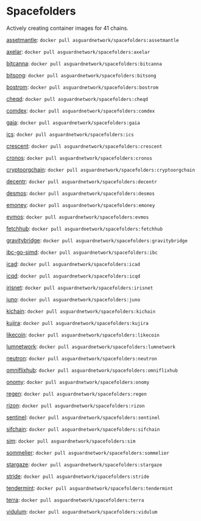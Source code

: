 # Spacefolders

Actively creating container images for 41 chains.

[assetmantle](https://hub.docker.com/r/asguardnetwork/spacefolders/tags?page=1&name=assetmantle): `docker pull asguardnetwork/spacefolders:assetmantle`

[axelar](https://hub.docker.com/r/asguardnetwork/spacefolders/tags?page=1&name=axelar): `docker pull asguardnetwork/spacefolders:axelar`

[bitcanna](https://hub.docker.com/r/asguardnetwork/spacefolders/tags?page=1&name=bitcanna): `docker pull asguardnetwork/spacefolders:bitcanna`

[bitsong](https://hub.docker.com/r/asguardnetwork/spacefolders/tags?page=1&name=bitsong): `docker pull asguardnetwork/spacefolders:bitsong`

[bostrom](https://hub.docker.com/r/asguardnetwork/spacefolders/tags?page=1&name=bostrom): `docker pull asguardnetwork/spacefolders:bostrom`

[cheqd](https://hub.docker.com/r/asguardnetwork/spacefolders/tags?page=1&name=cheqd): `docker pull asguardnetwork/spacefolders:cheqd`

[comdex](https://hub.docker.com/r/asguardnetwork/spacefolders/tags?page=1&name=comdex): `docker pull asguardnetwork/spacefolders:comdex`

[gaia](https://hub.docker.com/r/asguardnetwork/spacefolders/tags?page=1&name=gaia): `docker pull asguardnetwork/spacefolders:gaia`

[ics](https://hub.docker.com/r/asguardnetwork/spacefolders/tags?page=1&name=ics): `docker pull asguardnetwork/spacefolders:ics`

[crescent](https://hub.docker.com/r/asguardnetwork/spacefolders/tags?page=1&name=crescent): `docker pull asguardnetwork/spacefolders:crescent`

[cronos](https://hub.docker.com/r/asguardnetwork/spacefolders/tags?page=1&name=cronos): `docker pull asguardnetwork/spacefolders:cronos`

[cryptoorgchain](https://hub.docker.com/r/asguardnetwork/spacefolders/tags?page=1&name=cryptoorgchain): `docker pull asguardnetwork/spacefolders:cryptoorgchain`

[decentr](https://hub.docker.com/r/asguardnetwork/spacefolders/tags?page=1&name=decentr): `docker pull asguardnetwork/spacefolders:decentr`

[desmos](https://hub.docker.com/r/asguardnetwork/spacefolders/tags?page=1&name=desmos): `docker pull asguardnetwork/spacefolders:desmos`

[emoney](https://hub.docker.com/r/asguardnetwork/spacefolders/tags?page=1&name=emoney): `docker pull asguardnetwork/spacefolders:emoney`

[evmos](https://hub.docker.com/r/asguardnetwork/spacefolders/tags?page=1&name=evmos): `docker pull asguardnetwork/spacefolders:evmos`

[fetchhub](https://hub.docker.com/r/asguardnetwork/spacefolders/tags?page=1&name=fetchhub): `docker pull asguardnetwork/spacefolders:fetchhub`

[gravitybridge](https://hub.docker.com/r/asguardnetwork/spacefolders/tags?page=1&name=gravitybridge): `docker pull asguardnetwork/spacefolders:gravitybridge`

[ibc-go-simd](https://hub.docker.com/r/asguardnetwork/spacefolders/tags?page=1&name=ibc): `docker pull asguardnetwork/spacefolders:ibc`

[icad](https://hub.docker.com/r/asguardnetwork/spacefolders/tags?page=1&name=icad): `docker pull asguardnetwork/spacefolders:icad`

[icqd](https://hub.docker.com/r/asguardnetwork/spacefolders/tags?page=1&name=icqd): `docker pull asguardnetwork/spacefolders:icqd`

[irisnet](https://hub.docker.com/r/asguardnetwork/spacefolders/tags?page=1&name=irisnet): `docker pull asguardnetwork/spacefolders:irisnet`

[juno](https://hub.docker.com/r/asguardnetwork/spacefolders/tags?page=1&name=juno): `docker pull asguardnetwork/spacefolders:juno`

[kichain](https://hub.docker.com/r/asguardnetwork/spacefolders/tags?page=1&name=kichain): `docker pull asguardnetwork/spacefolders:kichain`

[kujira](https://hub.docker.com/r/asguardnetwork/spacefolders/tags?page=1&name=kujira): `docker pull asguardnetwork/spacefolders:kujira`

[likecoin](https://hub.docker.com/r/asguardnetwork/spacefolders/tags?page=1&name=likecoin): `docker pull asguardnetwork/spacefolders:likecoin`

[lumnetwork](https://hub.docker.com/r/asguardnetwork/spacefolders/tags?page=1&name=lumnetwork): `docker pull asguardnetwork/spacefolders:lumnetwork`

[neutron](https://hub.docker.com/r/asguardnetwork/spacefolders/tags?page=1&name=neutron): `docker pull asguardnetwork/spacefolders:neutron`

[omniflixhub](https://hub.docker.com/r/asguardnetwork/spacefolders/tags?page=1&name=omniflixhub): `docker pull asguardnetwork/spacefolders:omniflixhub`

[onomy](https://hub.docker.com/r/asguardnetwork/spacefolders/tags?page=1&name=onomy): `docker pull asguardnetwork/spacefolders:onomy`

[regen](https://hub.docker.com/r/asguardnetwork/spacefolders/tags?page=1&name=regen): `docker pull asguardnetwork/spacefolders:regen`

[rizon](https://hub.docker.com/r/asguardnetwork/spacefolders/tags?page=1&name=rizon): `docker pull asguardnetwork/spacefolders:rizon`

[sentinel](https://hub.docker.com/r/asguardnetwork/spacefolders/tags?page=1&name=sentinel): `docker pull asguardnetwork/spacefolders:sentinel`

[sifchain](https://hub.docker.com/r/asguardnetwork/spacefolders/tags?page=1&name=sifchain): `docker pull asguardnetwork/spacefolders:sifchain`

[sim](https://hub.docker.com/r/asguardnetwork/spacefolders/tags?page=1&name=sim): `docker pull asguardnetwork/spacefolders:sim`

[sommelier](https://hub.docker.com/r/asguardnetwork/spacefolders/tags?page=1&name=sommelier): `docker pull asguardnetwork/spacefolders:sommelier`

[stargaze](https://hub.docker.com/r/asguardnetwork/spacefolders/tags?page=1&name=stargaze): `docker pull asguardnetwork/spacefolders:stargaze`

[stride](https://hub.docker.com/r/asguardnetwork/spacefolders/tags?page=1&name=stride): `docker pull asguardnetwork/spacefolders:stride`

[tendermint](https://hub.docker.com/r/asguardnetwork/spacefolders/tags?page=1&name=tendermint): `docker pull asguardnetwork/spacefolders:tendermint`

[terra](https://hub.docker.com/r/asguardnetwork/spacefolders/tags?page=1&name=terra): `docker pull asguardnetwork/spacefolders:terra`

[vidulum](https://hub.docker.com/r/asguardnetwork/spacefolders/tags?page=1&name=vidulum): `docker pull asguardnetwork/spacefolders:vidulum`
